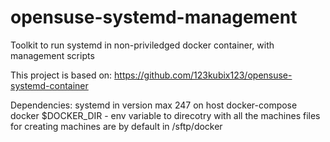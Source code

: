 # opensuse-systemd-management
Toolkit to run systemd in non-priviledged docker container, with management scripts

This project is based on: https://github.com/123kubix123/opensuse-systemd-container

Dependencies:
    systemd in version max 247 on host
    docker-compose
    docker
    $DOCKER_DIR - env variable to direcotry with all the machines
    files for creating machines are by default in /sftp/docker
